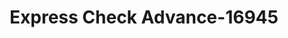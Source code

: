 ---
f_zip-code: 42240
f_state-code: KY
title: Express Check Advance-16945
f_phone: 270-707-1921
f_city-only: Hopkinsville
f_address: 1222 Skyline Dr Hopkinsville
f_location-unique-id: '16945'
slug: express-check-advance-16945
updated-on: '2024-05-30T13:46:58.046Z'
created-on: '2024-05-30T13:36:59.803Z'
published-on: '2024-05-30T13:54:32.469Z'
f_city-state: cms/city/hopkinsville-ky.md
f_company: cms/company/express-check-advance.md
f_state: cms/state/kentucky.md
layout: '[payday-loan].html'
tags: payday-loan
---